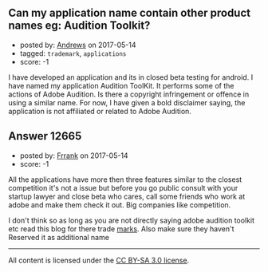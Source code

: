 ## Can my application name contain other product names eg: Audition Toolkit?

- posted by: [Andrews](https://stackexchange.com/users/980932/andrews) on 2017-05-14
- tagged: `trademark`, `applications`
- score: -1

<p>I have developed an application and its in closed beta testing for android.
I have named my application Audition ToolKit. It performs some of the actions of Adobe Audition. Is there a copyright infringement or offence in using a similar name. For now, I have given a bold disclaimer saying, the application is not affiliated or related to Adobe Audition.</p>



## Answer 12665

- posted by: [Frrank](https://stackexchange.com/users/7699745/frrank) on 2017-05-14
- score: -1

<p>All the applications have more then three features similar to the closest competition it's not a issue but before you go public consult with your startup lawyer and close beta who cares, call some friends who work at adobe and make them check it out. Big companies like competition. </p>

<p>I don't think so as long as you are not directly saying adobe audition toolkit etc read this blog for there trade <a href="http://www.adobe.com/legal/permissions/trademarks.html" rel="nofollow noreferrer">marks</a>. 
Also make sure they haven't Reserved it as additional name </p>




---

All content is licensed under the [CC BY-SA 3.0 license](https://creativecommons.org/licenses/by-sa/3.0/).
